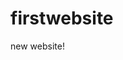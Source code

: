 # firstwebsite
new website!
<body>
  <style>
{background-color: #f6f6f6;}
{font-family: Wunderpunkt,Helvetica Neue,Helvetica,sans-serif;}
{font-size: 1.6rem;}
{font-weight: 300;}
{-webkit-font-smoothing: antialiased;}
  </style>
</body>
